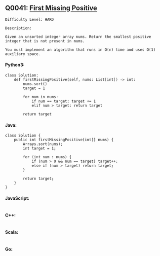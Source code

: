 ## Q0041: [First Missing Positive](https://leetcode.com/problems/first-missing-positive/)

```
Difficulty Level: HARD
```

```
Description:

Given an unsorted integer array nums. Return the smallest positive integer that is not present in nums.

You must implement an algorithm that runs in O(n) time and uses O(1) auxiliary space.
```

#### Python3:

```
class Solution:
    def firstMissingPositive(self, nums: List[int]) -> int:
        nums.sort()
        target = 1
        
        for num in nums:
            if num == target: target += 1
            elif num > target: return target
        
        return target
```

#### Java:

```
class Solution {
    public int firstMissingPositive(int[] nums) {
        Arrays.sort(nums);
        int target = 1;

        for (int num : nums) {
            if (num > 0 && num == target) target++;
            else if (num > target) return target;
        }

        return target;
    }
}
```

#### JavaScript:

```

```

#### C++:

```

```

#### Scala:

```

```

#### Go:

```

```